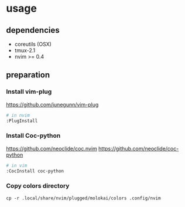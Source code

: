 # usage

## dependencies

* coreutils (OSX)
* tmux-2.1
* nvim >= 0.4

## preparation

### Install vim-plug

https://github.com/junegunn/vim-plug

```sh
# in nvim
:PlugInstall
```

### Install Coc-python

https://github.com/neoclide/coc.nvim
https://github.com/neoclide/coc-python

```sh
# in vim
:CocInstall coc-python
```

### Copy colors directory

```
cp -r .local/share/nvim/plugged/molokai/colors .config/nvim
```

